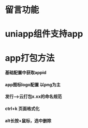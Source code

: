 # 留言功能
# uniapp组件支持app
# app打包方法
#### 基础配置中获取appid
#### app图标logo配置 以png为主
#### 发行——>云打包x.xx的命名规范
#### ctrl+k 页面格式化
#### alt长按+鼠标，选中删除